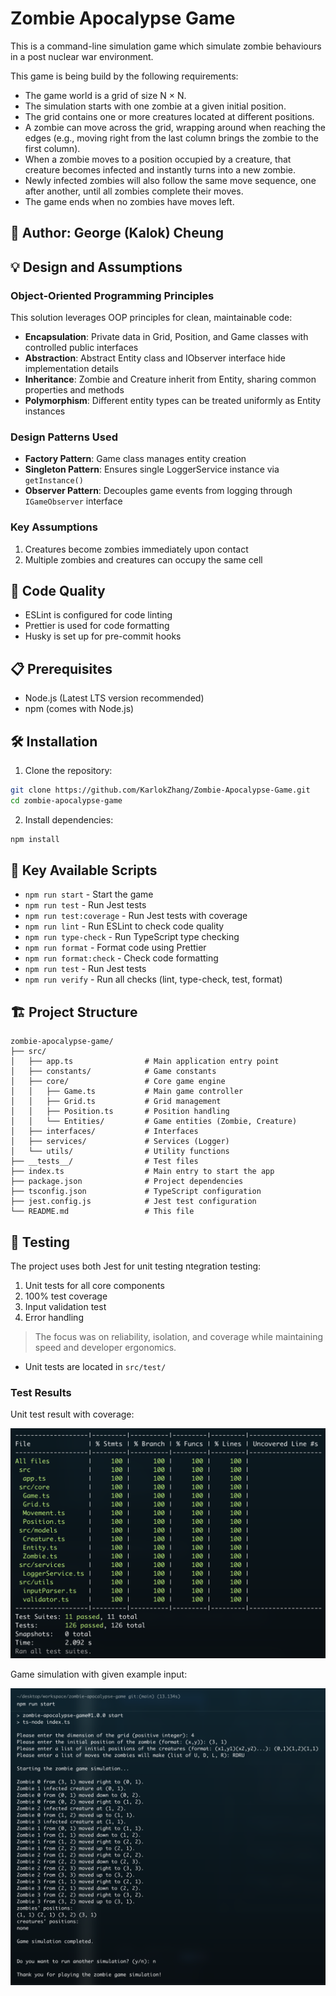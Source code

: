 # Zombie Apocalypse Game

This is a command-line simulation game which simulate zombie behaviours in a post nuclear war environment.

This game is being build by the following requirements:

- The game world is a grid of size N × N.
- The simulation starts with one zombie at a given initial position.
- The grid contains one or more creatures located at different positions.
- A zombie can move across the grid, wrapping around when reaching the edges (e.g., moving right from the last column brings the zombie to the first column).
- When a zombie moves to a position occupied by a creature, that creature becomes infected and instantly turns into a new zombie.
- Newly infected zombies will also follow the same move sequence, one after another, until all zombies complete their moves.
- The game ends when no zombies have moves left.

## 👤 Author: George (Kalok) Cheung

## 💡 Design and Assumptions

### Object-Oriented Programming Principles

This solution leverages OOP principles for clean, maintainable code:

- **Encapsulation**: Private data in Grid, Position, and Game classes with controlled public interfaces
- **Abstraction**: Abstract Entity class and IObserver interface hide implementation details
- **Inheritance**: Zombie and Creature inherit from Entity, sharing common properties and methods
- **Polymorphism**: Different entity types can be treated uniformly as Entity instances

### Design Patterns Used

- **Factory Pattern**: Game class manages entity creation
- **Singleton Pattern**: Ensures single LoggerService instance via `getInstance()`
- **Observer Pattern**: Decouples game events from logging through `IGameObserver` interface

### Key Assumptions

1. Creatures become zombies immediately upon contact
2. Multiple zombies and creatures can occupy the same cell

## 📝 Code Quality

- ESLint is configured for code linting
- Prettier is used for code formatting
- Husky is set up for pre-commit hooks

## 📋 Prerequisites

- Node.js (Latest LTS version recommended)
- npm (comes with Node.js)

## 🛠️ Installation

1. Clone the repository:

```bash
git clone https://github.com/KarlokZhang/Zombie-Apocalypse-Game.git
cd zombie-apocalypse-game
```

2. Install dependencies:

```bash
npm install
```

## 🚀 Key Available Scripts

- `npm run start` - Start the game
- `npm run test` - Run Jest tests
- `npm run test:coverage` - Run Jest tests with coverage
- `npm run lint` - Run ESLint to check code quality
- `npm run type-check` - Run TypeScript type checking
- `npm run format` - Format code using Prettier
- `npm run format:check` - Check code formatting
- `npm run test` - Run Jest tests
- `npm run verify` - Run all checks (lint, type-check, test, format)

## 🏗️ Project Structure

```
zombie-apocalypse-game/
├── src/
│   ├── app.ts                # Main application entry point
│   ├── constants/            # Game constants
│   ├── core/                 # Core game engine
│   │   ├── Game.ts           # Main game controller
│   │   ├── Grid.ts           # Grid management
│   │   ├── Position.ts       # Position handling
│   │   └── Entities/         # Game entities (Zombie, Creature)
│   ├── interfaces/           # Interfaces
│   ├── services/             # Services (Logger)
│   └── utils/                # Utility functions
├── __tests__/                # Test files
├── index.ts                  # Main entry to start the app
├── package.json              # Project dependencies
├── tsconfig.json             # TypeScript configuration
├── jest.config.js            # Jest test configuration
└── README.md                 # This file
```

## 🧪 Testing

The project uses both Jest for unit testing ntegration testing:

1. Unit tests for all core components
2. 100% test coverage
3. Input validation test
4. Error handling

> The focus was on reliability, isolation, and coverage while maintaining speed and developer ergonomics.

- Unit tests are located in `src/test/`

### Test Results

Unit test result with coverage:

![Unit Test](./public/testResults.png)

Game simulation with given example input:

![Game Simulation Test](./public/gameSimulation.png)
